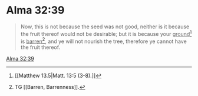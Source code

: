 # Alma 32:39

> Now, this is not because the seed was not good, neither is it because the fruit thereof would not be desirable; but it is because your <u>ground</u>[^a] is <u>barren</u>[^b], and ye will not nourish the tree, therefore ye cannot have the fruit thereof.

[Alma 32:39](https://www.churchofjesuschrist.org/study/scriptures/bofm/alma/32?lang=eng&id=p39#p39)


[^a]: [[Matthew 13.5|Matt. 13:5 (3-8).]]
[^b]: TG [[Barren, Barrenness]].
